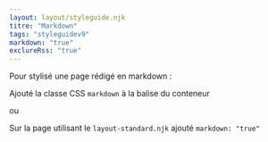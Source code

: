 ```yaml
---
layout: layout/styleguide.njk
titre: "Markdown"
tags: "styleguidev9"
markdown: "true"
exclureRss: "true"
---
```


Pour stylisé une page rédigé en markdown :

Ajouté la classe CSS `markdown` à la balise du conteneur

ou

Sur la page utilisant le `layout-standard.njk` ajouté `markdown: "true"`
